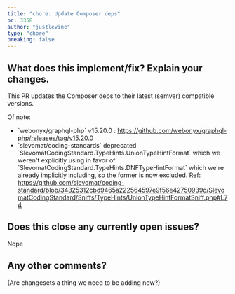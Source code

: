 ```yaml
---
title: "chore: Update Composer deps"
pr: 3358
author: "justlevine"
type: "chore"
breaking: false
---
```


## What does this implement/fix? Explain your changes.

This PR updates the Composer deps to their latest (semver) compatible versions.

Of note:

- \`webonyx/graphql-php\` v15.20.0 : https://github.com/webonyx/graphql-php/releases/tag/v15.20.0
- \`slevomat/coding-standards\` deprecated \`SlevomatCodingStandard.TypeHints.UnionTypeHintFormat\` which we weren't explicitly using in favor of \`SlevomatCodingStandard.TypeHints.DNFTypeHintFormat\` which we're already implicitly including, so the former is now excluded. Ref: https://github.com/slevomat/coding-standard/blob/34325312cbd9465a222564597e9f56e42750939c/SlevomatCodingStandard/Sniffs/TypeHints/UnionTypeHintFormatSniff.php#L74

## Does this close any currently open issues?

Nope

## Any other comments?

(Are changesets a thing we need to be adding now?)
